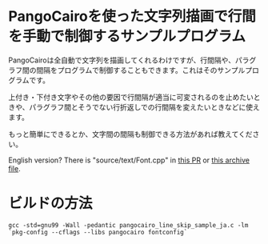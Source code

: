 
<!--
This file is free software: you can redistribute it and/or modify
it under the terms of the GNU General Public License as published by
the Free Software Foundation, either version 3 of the License, or
(at your option) any later version.

This file is distributed in the hope that it will be useful,
but WITHOUT ANY WARRANTY; without even the implied warranty of
MERCHANTABILITY or FITNESS FOR A PARTICULAR PURPOSE.  See the
GNU General Public License for more details.

You should have received a copy of the GNU General Public License
along with this file.  If not, see <http://www.gnu.org/licenses/>.

Copyright © 2022 OOTA, Masato
-->

# PangoCairoを使った文字列描画で行間を手動で制御するサンプルプログラム
PangoCairoは全自動で文字列を描画してくれるわけですが、行間隔や、パラグラフ間の間隔をプログラムで制御することもできます。これはそのサンプルプログラムです。

上付き・下付き文字やその他の要因で行間隔が適当に可変されるのを止めたいときや、パラグラフ間とそうでない行折返しでの行間隔を変えたいときなどに使えます。

もっと簡単にできるとか、文字間の間隔も制御できる方法があれば教えてください。

English version? There is "source/text/Font.cpp" in <a href="https://github.com/endless-sky/endless-sky/pull/4123">this PR</a> or <a href="https://www.dropbox.com/s/cxurzz9cl9qwj8a/endless-sky-0.9.14_translatable.tar.xz?dl=1">this archive file</a>.

# ビルドの方法
```
gcc -std=gnu99 -Wall -pedantic pangocairo_line_skip_sample_ja.c -lm `pkg-config --cflags --libs pangocairo fontconfig`
```
